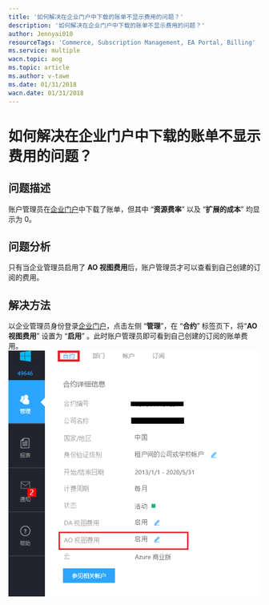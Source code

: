 ```yaml
---
title: '如何解决在企业门户中下载的账单不显示费用的问题？'
description: '如何解决在企业门户中下载的账单不显示费用的问题？'
author: Jennyai010
resourceTags: 'Commerce, Subscription Management, EA Portal, Billing'
ms.service: multiple
wacn.topic: aog
ms.topic: article
ms.author: v-tawe
ms.date: 01/31/2018
wacn.date: 01/31/2018
---
```


# 如何解决在企业门户中下载的账单不显示费用的问题？

## 问题描述

账户管理员在[企业门户](https://ea.azure.cn/)中下载了账单，但其中 “**资源费率**” 以及 “**扩展的成本**” 均显示为 0。

## 问题分析

只有当企业管理员启用了 **AO 视图费用**后，账户管理员才可以查看到自己创建的订阅的费用。

## 解决方法

以企业管理员身份登录[企业门户](https://ea.azure.cn/)，点击左侧 “**管理**”，在 “**合约**” 标签页下，将“**AO 视图费用**” 设置为 “**启用**” 。此时账户管理员即可看到自己创建的订阅的账单费用。
![02](media/aog-commerce-subscription-management-qa-ea-portal-download-billing-cannot-display-cost-rate/02.png)